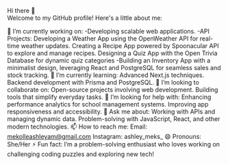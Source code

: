 
Hi there 👋                                                                                                                                                                              
Welcome to my GitHub profile! Here's a little about me:

🔭 I’m currently working on:
-Developing scalable web applications.
-API Projects:
   Developing a Weather App using the OpenWeather API for real-time weather updates.
   Creating a Recipe App powered by Spoonacular API to explore and manage recipes.
   Designing a Quiz App with the Open Trivia Database for dynamic quiz categories
-Building an Inventory App with a minimalist design, leveraging React and PostgreSQL for seamless sales and stock tracking.
🌱 I’m currently learning:
Advanced Next.js techniques.
Backend development with Prisma and PostgreSQL.
👯 I’m looking to collaborate on:
Open-source projects involving web development.
Building tools that simplify everyday tasks.
🤔 I’m looking for help with:
Enhancing performance analytics for school management systems.
Improving app responsiveness and accessibility.
💬 Ask me about:
Working with APIs and managing dynamic data.
Problem-solving with JavaScript, React, and other modern technologies.
📫 How to reach me:
Email: mekolleashleyam@gmail.com
Instagram: ashley_meks_
😄 Pronouns:
She/Her
⚡ Fun fact:
I’m a problem-solving enthusiast who loves working on challenging coding puzzles and exploring new tech!
